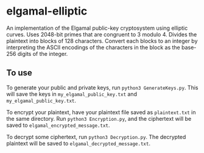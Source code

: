 # elgamal-elliptic
An implementation of the Elgamal public-key cryptosystem using elliptic curves. Uses 2048-bit primes that are congruent to 3 modulo 4. 
Divides the plaintext into blocks of 128 characters. Convert each blocks to an integer by interpreting the ASCII encodings of the 
characters in the block as the base-256 digits of the integer.

<h2>To use</h2>

To generate your public and private keys, run ```python3 GenerateKeys.py```. This will save the keys in ```my_elgamal_public_key.txt``` 
and ```my_elgamal_public_key.txt```. 

To encrypt your plaintext, have your plaintext file saved as ```plaintext.txt``` in the same directory. Run ```python3 Encryption.py```, 
and the ciphertext will be saved to ```elgamal_encrypted_message.txt```. 

To decrypt some ciphertext, run ```python3 Decryption.py```. The decrypted plaintext will be saved to ```elgamal_decrypted_message.txt```.
